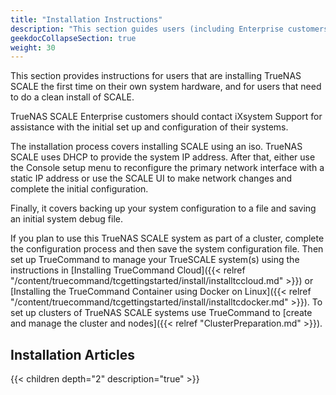 ```yaml
---
title: "Installation Instructions"
description: "This section guides users (including Enterprise customers) with first-time TrueNAS SCALE installations."
geekdocCollapseSection: true
weight: 30
---
```


This section provides instructions for users that are installing TrueNAS SCALE the first time on their own system hardware, and for users that need to do a clean install of SCALE. 

TrueNAS SCALE Enterprise customers should contact iXsystem Support for assistance with the initial set up and configuration of their systems.

The installation process covers installing SCALE using an <file>iso</file>. TrueNAS SCALE uses DHCP to provide the system IP address. After that, either use the Console setup menu to reconfigure the primary network interface with a static IP address or use the SCALE UI to make network changes and complete the initial configuration. 

Finally, it covers backing up your system configuration to a file and saving an initial system debug file.

If you plan to use this TrueNAS SCALE system as part of a cluster, complete the configuration process and then save the system configuration file. 
Then set up TrueCommand to manage your TrueSCALE system(s) using the instructions in [Installing TrueCommand Cloud]({{< relref "/content/truecommand/tcgettingstarted/install/installtccloud.md" >}}) or [Installing the TrueCommand Container using Docker on Linux]({{< relref "/content/truecommand/tcgettingstarted/install/installtcdocker.md" >}}). To set up clusters of TrueNAS SCALE systems use TrueCommand to [create and manage the cluster and nodes]({{< relref "ClusterPreparation.md" >}}).

## Installation Articles

{{< children depth="2" description="true" >}}